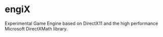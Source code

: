 engiX
=====

Experimental Game Engine based on DirectX11 and the high performance Microsoft DirectXMath library.
